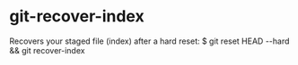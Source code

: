 # git-recover-index
Recovers your staged file (index) after a hard reset: $ git reset HEAD --hard &amp;&amp; git recover-index
